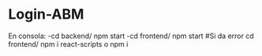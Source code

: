 # Login-ABM
En consola: -cd backend/ npm start -cd frontend/ npm start  #Si da error cd frontend/ npm i react-scripts o npm i
